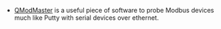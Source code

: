 - [QModMaster](https://sourceforge.net/projects/qmodmaster/) is a useful piece of software to probe Modbus devices much like Putty with serial devices over ethernet.